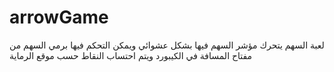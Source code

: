 # arrowGame
لعبة السهم يتحرك مؤشر السهم فيها بشكل عشوائي ويمكن التحكم فيها برمي السهم من مفتاح المسافة في الكيبورد ويتم احتساب النقاط حسب موقع الرماية

